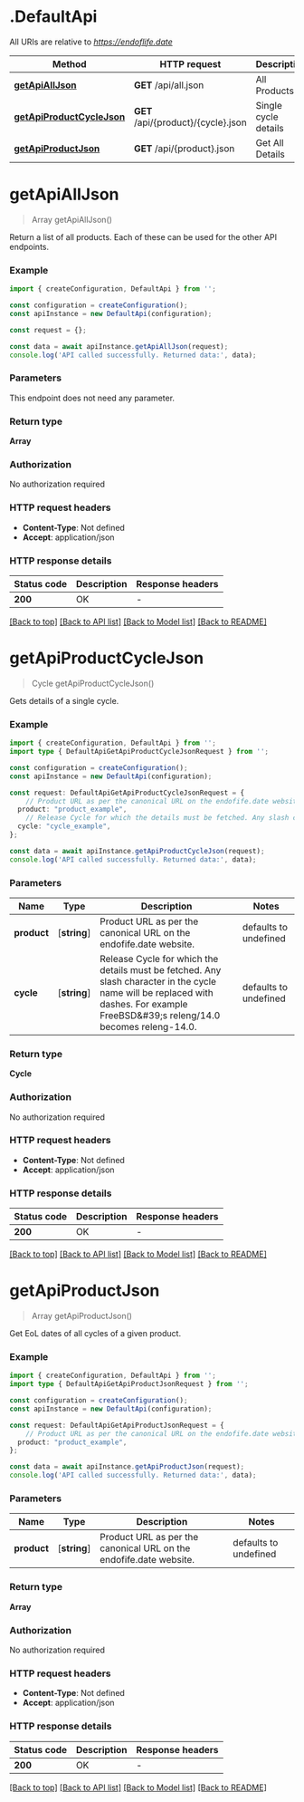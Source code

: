 # .DefaultApi

All URIs are relative to *https://endoflife.date*

Method | HTTP request | Description
------------- | ------------- | -------------
[**getApiAllJson**](DefaultApi.md#getApiAllJson) | **GET** /api/all.json | All Products
[**getApiProductCycleJson**](DefaultApi.md#getApiProductCycleJson) | **GET** /api/{product}/{cycle}.json | Single cycle details
[**getApiProductJson**](DefaultApi.md#getApiProductJson) | **GET** /api/{product}.json | Get All Details


# **getApiAllJson**
> Array<string> getApiAllJson()

Return a list of all products. Each of these can be used for the other API endpoints.

### Example


```typescript
import { createConfiguration, DefaultApi } from '';

const configuration = createConfiguration();
const apiInstance = new DefaultApi(configuration);

const request = {};

const data = await apiInstance.getApiAllJson(request);
console.log('API called successfully. Returned data:', data);
```


### Parameters
This endpoint does not need any parameter.


### Return type

**Array<string>**

### Authorization

No authorization required

### HTTP request headers

 - **Content-Type**: Not defined
 - **Accept**: application/json


### HTTP response details
| Status code | Description | Response headers |
|-------------|-------------|------------------|
**200** | OK |  -  |

[[Back to top]](#) [[Back to API list]](README.md#documentation-for-api-endpoints) [[Back to Model list]](README.md#documentation-for-models) [[Back to README]](README.md)

# **getApiProductCycleJson**
> Cycle getApiProductCycleJson()

Gets details of a single cycle.

### Example


```typescript
import { createConfiguration, DefaultApi } from '';
import type { DefaultApiGetApiProductCycleJsonRequest } from '';

const configuration = createConfiguration();
const apiInstance = new DefaultApi(configuration);

const request: DefaultApiGetApiProductCycleJsonRequest = {
    // Product URL as per the canonical URL on the endofife.date website.
  product: "product_example",
    // Release Cycle for which the details must be fetched. Any slash character in the cycle name will be replaced with dashes. For example FreeBSD\'s releng/14.0 becomes releng-14.0.
  cycle: "cycle_example",
};

const data = await apiInstance.getApiProductCycleJson(request);
console.log('API called successfully. Returned data:', data);
```


### Parameters

Name | Type | Description  | Notes
------------- | ------------- | ------------- | -------------
 **product** | [**string**] | Product URL as per the canonical URL on the endofife.date website. | defaults to undefined
 **cycle** | [**string**] | Release Cycle for which the details must be fetched. Any slash character in the cycle name will be replaced with dashes. For example FreeBSD\&#39;s releng/14.0 becomes releng-14.0. | defaults to undefined


### Return type

**Cycle**

### Authorization

No authorization required

### HTTP request headers

 - **Content-Type**: Not defined
 - **Accept**: application/json


### HTTP response details
| Status code | Description | Response headers |
|-------------|-------------|------------------|
**200** | OK |  -  |

[[Back to top]](#) [[Back to API list]](README.md#documentation-for-api-endpoints) [[Back to Model list]](README.md#documentation-for-models) [[Back to README]](README.md)

# **getApiProductJson**
> Array<Cycle> getApiProductJson()

Get EoL dates of all cycles of a given product.

### Example


```typescript
import { createConfiguration, DefaultApi } from '';
import type { DefaultApiGetApiProductJsonRequest } from '';

const configuration = createConfiguration();
const apiInstance = new DefaultApi(configuration);

const request: DefaultApiGetApiProductJsonRequest = {
    // Product URL as per the canonical URL on the endofife.date website.
  product: "product_example",
};

const data = await apiInstance.getApiProductJson(request);
console.log('API called successfully. Returned data:', data);
```


### Parameters

Name | Type | Description  | Notes
------------- | ------------- | ------------- | -------------
 **product** | [**string**] | Product URL as per the canonical URL on the endofife.date website. | defaults to undefined


### Return type

**Array<Cycle>**

### Authorization

No authorization required

### HTTP request headers

 - **Content-Type**: Not defined
 - **Accept**: application/json


### HTTP response details
| Status code | Description | Response headers |
|-------------|-------------|------------------|
**200** | OK |  -  |

[[Back to top]](#) [[Back to API list]](README.md#documentation-for-api-endpoints) [[Back to Model list]](README.md#documentation-for-models) [[Back to README]](README.md)


